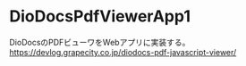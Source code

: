 # DioDocsPdfViewerApp1
DioDocsのPDFビューワをWebアプリに実装する。
https://devlog.grapecity.co.jp/diodocs-pdf-javascript-viewer/
